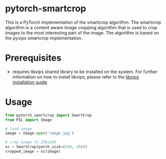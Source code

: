 # pytorch-smartcrop

This is a PyTorch implementation of the smartcrop algorithm. The smartcrop algorithm is a content aware image cropping algorithm that is used to crop images to the most interesting part of the image. The algorithm is based on the pyvips smartcrop implementation.

# Prerequisites

- requires libvips shared library to be installed on the system. For further information on how to install libvips, please refer to the [libvips installation guide](https://libvips.github.io/libvips/install.html)

# Usage

```python
from pytorch_smartcrop import SmartCrop
from PIL import Image

# load image
image = Image.open('image.jpg')

# crop image to 256x256
sc = SmartCrop(patch_size=(256, 256))
cropped_image = sc(image)
```
